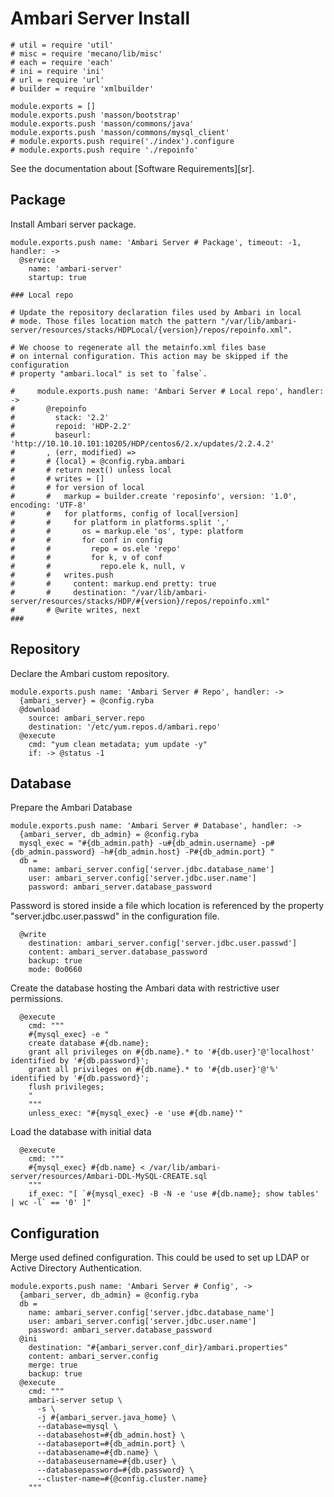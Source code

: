 
# Ambari Server Install

    # util = require 'util'
    # misc = require 'mecano/lib/misc'
    # each = require 'each'
    # ini = require 'ini'
    # url = require 'url'
    # builder = require 'xmlbuilder'
     
    module.exports = []
    module.exports.push 'masson/bootstrap'
    module.exports.push 'masson/commons/java'
    module.exports.push 'masson/commons/mysql_client'
    # module.exports.push require('./index').configure
    # module.exports.push require './repoinfo'
 
See the documentation about [Software Requirements][sr].

## Package

Install Ambari server package.

    module.exports.push name: 'Ambari Server # Package', timeout: -1, handler: ->
      @service
        name: 'ambari-server'
        startup: true
 
    ### Local repo
     
    # Update the repository declaration files used by Ambari in local 
    # mode. Those files location match the pattern "/var/lib/ambari-server/resources/stacks/HDPLocal/{version}/repos/repoinfo.xml".
     
    # We choose to regenerate all the metainfo.xml files base 
    # on internal configuration. This action may be skipped if the configuration
    # property "ambari.local" is set to `false`.

    #     module.exports.push name: 'Ambari Server # Local repo', handler: ->
    #       @repoinfo
    #         stack: '2.2'
    #         repoid: 'HDP-2.2'
    #         baseurl: 'http://10.10.10.101:10205/HDP/centos6/2.x/updates/2.2.4.2'
    #       , (err, modified) =>
    #       # {local} = @config.ryba.ambari
    #       # return next() unless local
    #       # writes = []
    #       # for version of local
    #       #   markup = builder.create 'reposinfo', version: '1.0', encoding: 'UTF-8'
    #       #   for platforms, config of local[version]
    #       #     for platform in platforms.split ','
    #       #       os = markup.ele 'os', type: platform
    #       #       for conf in config
    #       #         repo = os.ele 'repo'
    #       #         for k, v of conf
    #       #           repo.ele k, null, v
    #       #   writes.push
    #       #     content: markup.end pretty: true
    #       #     destination: "/var/lib/ambari-server/resources/stacks/HDP/#{version}/repos/repoinfo.xml"
    #       # @write writes, next
    ###

## Repository

Declare the Ambari custom repository.

    module.exports.push name: 'Ambari Server # Repo', handler: ->
      {ambari_server} = @config.ryba
      @download
        source: ambari_server.repo
        destination: '/etc/yum.repos.d/ambari.repo'
      @execute
        cmd: "yum clean metadata; yum update -y"
        if: -> @status -1

## Database

Prepare the Ambari Database

    module.exports.push name: 'Ambari Server # Database', handler: ->
      {ambari_server, db_admin} = @config.ryba
      mysql_exec = "#{db_admin.path} -u#{db_admin.username} -p#{db_admin.password} -h#{db_admin.host} -P#{db_admin.port} "
      db =
        name: ambari_server.config['server.jdbc.database_name']
        user: ambari_server.config['server.jdbc.user.name']
        password: ambari_server.database_password

Password is stored inside a file which location is referenced by the property
"server.jdbc.user.passwd" in the configuration file.

      @write
        destination: ambari_server.config['server.jdbc.user.passwd']
        content: ambari_server.database_password
        backup: true
        mode: 0o0660

Create the database hosting the Ambari data with restrictive user permissions.

      @execute
        cmd: """
        #{mysql_exec} -e "
        create database #{db.name};
        grant all privileges on #{db.name}.* to '#{db.user}'@'localhost' identified by '#{db.password}';
        grant all privileges on #{db.name}.* to '#{db.user}'@'%' identified by '#{db.password}';
        flush privileges;
        "
        """
        unless_exec: "#{mysql_exec} -e 'use #{db.name}'"

Load the database with initial data

      @execute
        cmd: """
        #{mysql_exec} #{db.name} < /var/lib/ambari-server/resources/Ambari-DDL-MySQL-CREATE.sql
        """
        if_exec: "[ `#{mysql_exec} -B -N -e 'use #{db.name}; show tables' | wc -l` == '0' ]"
 
## Configuration

Merge used defined configuration. This could be used to set up 
LDAP or Active Directory Authentication.

    module.exports.push name: 'Ambari Server # Config', ->
      {ambari_server, db_admin} = @config.ryba
      db =
        name: ambari_server.config['server.jdbc.database_name']
        user: ambari_server.config['server.jdbc.user.name']
        password: ambari_server.database_password
      @ini
        destination: "#{ambari_server.conf_dir}/ambari.properties"
        content: ambari_server.config
        merge: true
        backup: true
      @execute
        cmd: """
        ambari-server setup \
          -s \
          -j #{ambari_server.java_home} \
          --database=mysql \
          --databasehost=#{db_admin.host} \
          --databaseport=#{db_admin.port} \
          --databasename=#{db.name} \
          --databaseusername=#{db.user} \
          --databasepassword=#{db.password} \
          --cluster-name=#{@config.cluster.name}
        """

